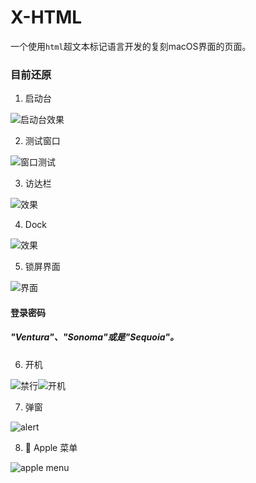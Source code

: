 # X-HTML

一个使用`html`超文本标记语言开发的复刻macOS界面的页面。


### 目前还原

1. 启动台

![启动台效果](/docs/7178ac3093c0586a4a3307e75e82dbc5.png)

2. 测试窗口

![窗口测试](/docs/1aba74bffe1ca5e83421e0cb6c2ce1ca.png)

3. 访达栏

![效果](/docs/61be7518d9a20bcee4703f06ecd79ac0.png)

4. Dock

![效果](/docs/254899096110b22a1834f99a01952417.png)

5. 锁屏界面

![界面](/docs/a1d6f3f493c9a08268a1ace2c2b3fcd6.png)

#### 登录密码
##### "Ventura"、"Sonoma"或是"Sequoia"。

6. 开机

![禁行](/docs/d8df205d843add0188f3da6d397ce4ad.png)![开机](/docs/2f2e16f7e67f2cedd3ab68dc5a6730cd.png)

7. 弹窗

![alert](/docs/fe465bda5e44310dc83be769a8b973b0.png)

8.  Apple 菜单

![apple menu](/docs/dcc7840aa99b7df78b3235f04ab67a82.png)
